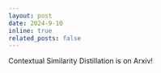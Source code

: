 ```yaml
---
layout: post
date: 2024-9-10
inline: true
related_posts: false
---
```

Contextual Similarity Distillation is on Arxiv!